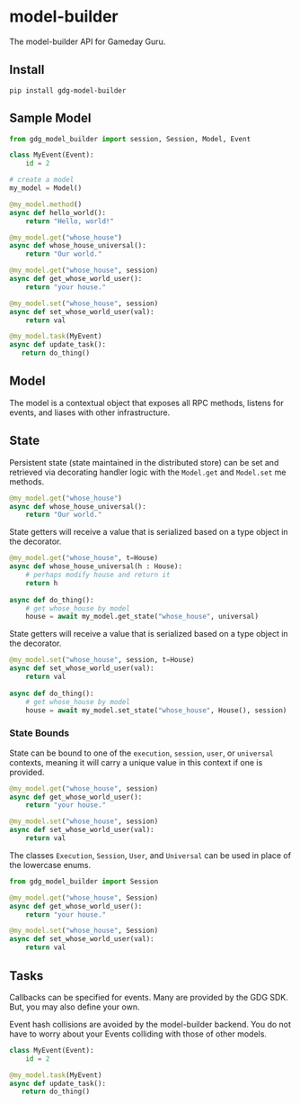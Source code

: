 # model-builder
The model-builder API for Gameday Guru.

## Install
```
pip install gdg-model-builder
```

## Sample Model
```python
from gdg_model_builder import session, Session, Model, Event

class MyEvent(Event):
    id = 2

# create a model
my_model = Model()

@my_model.method()
async def hello_world():
    return "Hello, world!"

@my_model.get("whose_house")
async def whose_house_universal():
    return "Our world."

@my_model.get("whose_house", session)
async def get_whose_world_user():
    return "your house."

@my_model.set("whose_house", session)
async def set_whose_world_user(val):
    return val

@my_model.task(MyEvent)
async def update_task():
   return do_thing()
```

## Model
The model is a contextual object that exposes all RPC methods, listens for events, and liases with other infrastructure.

## State
Persistent state (state maintained in the distributed store) can be set and retrieved via decorating handler logic with the `Model.get` and `Model.set` me methods.

```python
@my_model.get("whose_house")
async def whose_house_universal():
    return "Our world."
```

State getters will receive a value that is serialized based on a type object in the decorator.
```python
@my_model.get("whose_house", t=House)
async def whose_house_universal(h : House):
    # perhaps modify house and return it
    return h
    
async def do_thing():
    # get whose_house by model
    house = await my_model.get_state("whose_house", universal)
```

State getters will receive a value that is serialized based on a type object in the decorator.
```python
@my_model.set("whose_house", session, t=House)
async def set_whose_world_user(val):
    return val
    
async def do_thing():
    # get whose_house by model
    house = await my_model.set_state("whose_house", House(), session)
```


### State Bounds
State can be bound to one of the `execution`, `session`, `user`, or `universal` contexts, meaning it will carry a unique value in this context if one is provided. 

```python
@my_model.get("whose_house", session)
async def get_whose_world_user():
    return "your house."

@my_model.set("whose_house", session)
async def set_whose_world_user(val):
    return val
```

The classes `Execution`, `Session`, `User`, and `Universal` can be used in place of the lowercase enums.

```python
from gdg_model_builder import Session

@my_model.get("whose_house", Session)
async def get_whose_world_user():
    return "your house."

@my_model.set("whose_house", Session)
async def set_whose_world_user(val):
    return val
```

## Tasks
Callbacks can be specified for events. Many are provided by the GDG SDK. But, you may also define your own.

Event hash collisions are avoided by the model-builder backend. You do not have to worry about your Events colliding with those of other models.

```python
class MyEvent(Event):
    id = 2

@my_model.task(MyEvent)
async def update_task():
   return do_thing()
```
